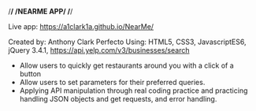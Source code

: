 /******************************/
/**********NEARME APP**********/
/******************************/

Live app: https://a1clark1a.github.io/NearMe/

Created by: Anthony Clark Perfecto
Using: HTML5, CSS3, JavascriptES6, jQuery 3.4.1, https://api.yelp.com/v3/businesses/search

- Allow users to quickly get restaurants around you with a click of a button
- Allow users to set parameters for their preferred queries. 
- Applying API manipulation through real coding practice and practicing handling JSON objects and get requests, and error handling. 

